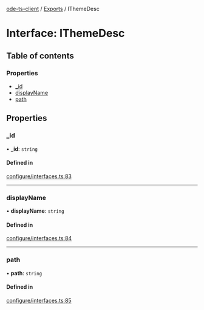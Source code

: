 [ode-ts-client](../README.md) / [Exports](../modules.md) / IThemeDesc

# Interface: IThemeDesc

## Table of contents

### Properties

- [\_id](ithemedesc.md#_id)
- [displayName](ithemedesc.md#displayname)
- [path](ithemedesc.md#path)

## Properties

### \_id

• **\_id**: `string`

#### Defined in

[configure/interfaces.ts:83](https://github.com/opendigitaleducation/infrontexplore/blob/0e8281d/src/ts/configure/interfaces.ts#L83)

___

### displayName

• **displayName**: `string`

#### Defined in

[configure/interfaces.ts:84](https://github.com/opendigitaleducation/infrontexplore/blob/0e8281d/src/ts/configure/interfaces.ts#L84)

___

### path

• **path**: `string`

#### Defined in

[configure/interfaces.ts:85](https://github.com/opendigitaleducation/infrontexplore/blob/0e8281d/src/ts/configure/interfaces.ts#L85)
